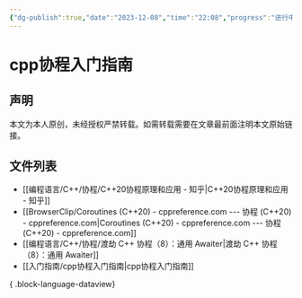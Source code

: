 ```yaml
---
{"dg-publish":true,"date":"2023-12-08","time":"22:08","progress":"进行中","tags":["入门指南","cpp","协程"],"permalink":"/入门指南/cpp协程入门指南/","dgPassFrontmatter":true}
---
```



# cpp协程入门指南


## 声明

本文为本人原创，未经授权严禁转载。如需转载需要在文章最前面注明本文原始链接。

## 文件列表
- [[编程语言/C++/协程/C++20协程原理和应用 - 知乎\|C++20协程原理和应用 - 知乎]]
- [[BrowserClip/Coroutines (C++20) - cppreference.com --- 协程 (C++20) - cppreference.com\|Coroutines (C++20) - cppreference.com --- 协程 (C++20) - cppreference.com]]
- [[编程语言/C++/协程/渡劫 C++ 协程（8）：通用 Awaiter\|渡劫 C++ 协程（8）：通用 Awaiter]]
- [[入门指南/cpp协程入门指南\|cpp协程入门指南]]

{ .block-language-dataview}